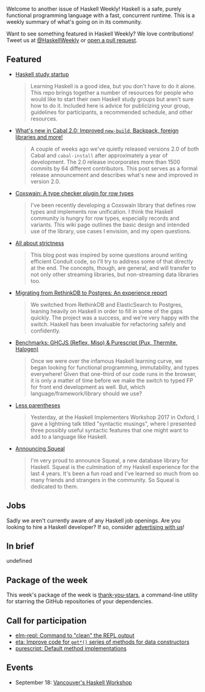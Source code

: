 <!-- 2017-09-14 -->

Welcome to another issue of Haskell Weekly!
Haskell is a safe, purely functional programming language with a fast, concurrent runtime.
This is a weekly summary of what's going on in its community.

Want to see something featured in Haskell Weekly?
We love contributions!
Tweet us at [@HaskellWeekly](https://twitter.com/haskellweekly) or [open a pull request](https://github.com/haskellweekly/haskellweekly.github.io).

## Featured

-   [Haskell study startup](https://github.com/sjsyrek/haskell-study-startup)

    > Learning Haskell is a good idea, but you don't have to do it alone. This repo brings together a number of resources for people who would like to start their own Haskell study groups but aren't sure how to do it. Included here is advice for publicizing your group, guidelines for participants, a recommended schedule, and other resources.

-   [What's new in Cabal 2.0: Improved `new-build`, Backpack, foreign libraries and more!](http://coldwa.st/e/blog/2017-09-09-Cabal-2-0.html)

    > A couple of weeks ago we've quietly released versions 2.0 of both Cabal and `cabal-install` after approximately a year of development. The 2.0 release incorporates more than 1500 commits by 64 different contributors. This post serves as a formal release announcement and describes what's new and improved in version 2.0.

-   [Coxswain: A type checker plugin for row types](https://ghc.haskell.org/trac/ghc/wiki/Plugins/TypeChecker/RowTypes/Coxswain?version=5)

    > I've been recently developing a Coxswain library that defines row types and implements row unification. I think the Haskell community is hungry for row types, especially records and variants. This wiki page outlines the basic design and intended use of the library, use cases I envision, and my open questions.

-   [All about strictness](https://www.fpcomplete.com/blog/2017/09/all-about-strictness)

    > This blog post was inspired by some questions around writing efficient Conduit code, so I'll try to address some of that directly at the end. The concepts, though, are general, and will transfer to not only other streaming libraries, but non-streaming data libraries too.

-   [Migrating from RethinkDB to Postgres: An experience report](https://medium.com/fuzzy-sharp/migrating-to-postgres-2dc1519a6dc7)

    > We switched from RethinkDB and ElasticSearch to Postgres, leaning heavily on Haskell in order to fill in some of the gaps quickly. The project was a success, and we're very happy with the switch. Haskell has been invaluable for refactoring safely and confidently.

-   [Benchmarks: GHCJS (Reflex, Miso) & Purescript (Pux, Thermite, Halogen)](https://medium.com/@saurabhnanda/benchmarks-fp-languages-libraries-for-front-end-development-a11af0542f7e)

    > Once we were over the infamous Haskell learning curve, we began looking for functional programming, immutability, and types everywhere! Given that one-third of our code runs in the browser, it is only a matter of time before we make the switch to typed FP for front end development as well. But, which language/framework/library should we use?

-   [Less parentheses](https://www.joachim-breitner.de/blog/730-Less_parentheses)

    > Yesterday, at the Haskell Implementers Workshop 2017 in Oxford, I gave a lightning talk titled "syntactic musings", where I presented three possibly useful syntactic features that one might want to add to a language like Haskell.

-   [Announcing Squeal](https://www.morphism.tech/announcing-squeal/)

    > I'm very proud to announce Squeal, a new database library for Haskell. Squeal is the culmination of my Haskell experience for the last 4 years. It's been a fun road and I've learned so much from so many friends and strangers in the community. So Squeal is dedicated to them.

## Jobs

Sadly we aren't currently aware of any Haskell job openings.
Are you looking to hire a Haskell developer?
If so, consider [advertising with us](https://haskellweekly.news/advertising.html)!

## In brief

undefined

## Package of the week

This week's package of the week is [thank-you-stars](https://hackage.haskell.org/package/thank-you-stars-0.1.0),
a command-line utility for starring the GitHub repositories of your dependencies.

## Call for participation

-   [elm-repl: Command to "clean" the REPL output](https://github.com/elm-lang/elm-repl/issues/158)
-   [eta: Improve code for `get*()` series of methods for data constructors](https://github.com/typelead/eta/issues/505)
-   [purescript: Default method implementations](https://github.com/purescript/purescript/issues/3067)

## Events

-  September 18: [Vancouver's Haskell Workshop](https://workshops.vanfp.org/haskell/)
